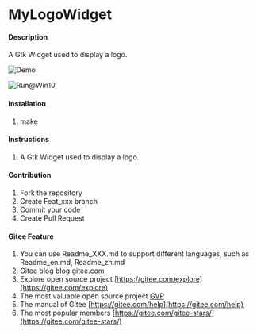 # MyLogoWidget

#### Description
A Gtk Widget used to display a logo.

![Demo](https://images.gitee.com/uploads/images/2019/0525/162654_6803099f_5035208.png "ScreenShoot.png")

![Run@Win10](https://images.gitee.com/uploads/images/2019/0525/162740_5dd6ea31_5035208.png "ScreenShoot@Win10.png")

#### Installation

1. make

#### Instructions

1. A Gtk Widget used to display a logo.

#### Contribution

1. Fork the repository
2. Create Feat_xxx branch
3. Commit your code
4. Create Pull Request


#### Gitee Feature

1. You can use Readme\_XXX.md to support different languages, such as Readme\_en.md, Readme\_zh.md
2. Gitee blog [blog.gitee.com](https://blog.gitee.com)
3. Explore open source project [https://gitee.com/explore](https://gitee.com/explore)
4. The most valuable open source project [GVP](https://gitee.com/gvp)
5. The manual of Gitee [https://gitee.com/help](https://gitee.com/help)
6. The most popular members  [https://gitee.com/gitee-stars/](https://gitee.com/gitee-stars/)